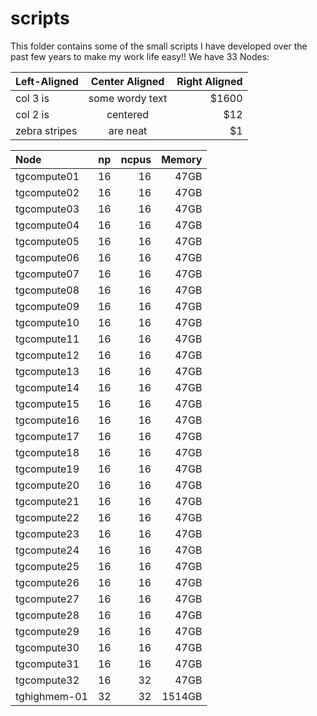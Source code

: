 scripts
=======

This folder contains some of the small scripts I have developed over the past few years to make my work life easy!! 
We have 33 Nodes:

| Left-Aligned  | Center Aligned  | Right Aligned |
| :------------ |:---------------:| -----:|
| col 3 is      | some wordy text | $1600 |
| col 2 is      | centered        |   $12 |
| zebra stripes | are neat        |    $1 |


|Node         | np|     ncpus|  Memory |
| :---------- |:-:| --------:| -------:|
|tgcompute01  | 16|     16   |  47GB   |
|tgcompute02  | 16|     16   |  47GB   |
|tgcompute03  | 16|     16   |  47GB   |
|tgcompute04  | 16|     16   |  47GB   |
|tgcompute05  | 16|     16   |  47GB   |
|tgcompute06  | 16|     16   |  47GB   |
|tgcompute07  | 16|     16   |  47GB   |
|tgcompute08  | 16|     16   |  47GB   |
|tgcompute09  | 16|     16   |  47GB   |
|tgcompute10  | 16|     16   |  47GB   |
|tgcompute11  | 16|     16   |  47GB   |
|tgcompute12  | 16|     16   |  47GB   |
|tgcompute13  | 16|     16   |  47GB   |
|tgcompute14  | 16|     16   |  47GB   |
|tgcompute15  | 16|     16   |  47GB   |
|tgcompute16  | 16|     16   |  47GB   |
|tgcompute17  | 16|     16   |  47GB   |
|tgcompute18  | 16|     16   |  47GB   |
|tgcompute19  | 16|     16   |  47GB   |
|tgcompute20  | 16|     16   |  47GB   |
|tgcompute21  | 16|     16   |  47GB   |
|tgcompute22  | 16|     16   |  47GB   |
|tgcompute23  | 16|     16   |  47GB   |
|tgcompute24  | 16|     16   |  47GB   |
|tgcompute25  | 16|     16   |  47GB   |
|tgcompute26  | 16|     16   |  47GB   |
|tgcompute27  | 16|     16   |  47GB   |
|tgcompute28  | 16|     16   |  47GB   |
|tgcompute29  | 16|     16   |  47GB   |
|tgcompute30  | 16|     16   |  47GB   |
|tgcompute31  | 16|     16   |  47GB   |
|tgcompute32  | 16|     32   |  47GB   |
|tghighmem-01 | 32|     32   |  1514GB |
